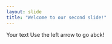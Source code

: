```yaml
---
layout: slide
title: "Welcome to our second slide!"
---
```

Your text
Use the left arrow to go abck!
